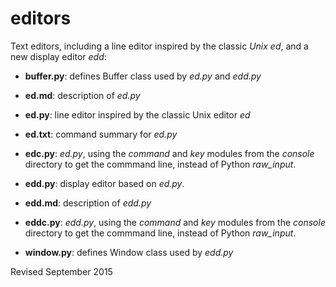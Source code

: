 
editors
=======

Text editors, including a line editor inspired by the classic *Unix ed*, and a
    new display editor *edd*:

- **buffer.py**: defines Buffer class used by *ed.py* and *edd.py*

- **ed.md**: description of *ed.py*

- **ed.py**: line editor inspired by the classic Unix editor *ed*

- **ed.txt**: command summary for *ed.py*

- **edc.py**: *ed.py*, using the *command* and *key* modules from
    the *console* directory to get the commmand line, instead of Python
    *raw_input*.

- **edd.py**: display editor based on *ed.py*.

- **edd.md**: description of *edd.py*

- **eddc.py**: *edd.py*, using the *command* and *key* modules from
    the *console* directory to get the commmand line, instead of Python
    *raw_input*.

- **window.py**: defines Window class used by *edd.py*

Revised September 2015
